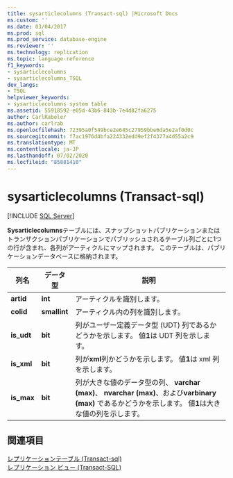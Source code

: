 ```yaml
---
title: sysarticlecolumns (Transact-sql) |Microsoft Docs
ms.custom: ''
ms.date: 03/04/2017
ms.prod: sql
ms.prod_service: database-engine
ms.reviewer: ''
ms.technology: replication
ms.topic: language-reference
f1_keywords:
- sysarticlecolumns
- sysarticlecolumns_TSQL
dev_langs:
- TSQL
helpviewer_keywords:
- sysarticlecolumns system table
ms.assetid: 55918592-e05d-43b6-843b-7e4d82fa6275
author: CarlRabeler
ms.author: carlrab
ms.openlocfilehash: 72395a0f549bce2e645c27959bbe6da5e2af0d0c
ms.sourcegitcommit: f7ac1976d4bfa224332edd9ef2f4377a4d55a2c9
ms.translationtype: MT
ms.contentlocale: ja-JP
ms.lasthandoff: 07/02/2020
ms.locfileid: "85881410"
---
```

# <a name="sysarticlecolumns-transact-sql"></a>sysarticlecolumns (Transact-sql)
[!INCLUDE [SQL Server](../../includes/applies-to-version/sqlserver.md)]

  **Sysarticlecolumns**テーブルには、スナップショットパブリケーションまたはトランザクションパブリケーションでパブリッシュされるテーブル列ごとに1つの行が含まれ、各列がアーティクルにマップされます。 このテーブルは、パブリケーションデータベースに格納されます。  
  
|列名|データ型|説明|  
|-----------------|---------------|-----------------|  
|**artid**|**int**|アーティクルを識別します。|  
|**colid**|**smallint**|アーティクル内の列を識別します。|  
|**is_udt**|**bit**|列がユーザー定義データ型 (UDT) 列であるかどうかを示します。 値**1**は UDT 列を示します。|  
|**is_xml**|**bit**|列が**xml**列かどうかを示します。 値**1**は xml 列を示します。|  
|**is_max**|**bit**|列が大きな値のデータ型の列、 **varchar (max)**、 **nvarchar (max)**、および**varbinary (max)** であるかどうかを示します。 値**1**は大きな値の列を示します。|  
  
## <a name="see-also"></a>関連項目  
 [レプリケーションテーブル &#40;Transact-sql&#41;](../../relational-databases/system-tables/replication-tables-transact-sql.md)   
 [レプリケーション ビュー &#40;Transact-SQL&#41;](../../relational-databases/system-views/replication-views-transact-sql.md)  
  
  
